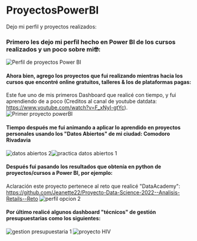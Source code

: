 # ProyectosPowerBI
Dejo mi perfil y proyectos realizados:

### Primero les dejo mi perfil hecho en Power BI de los cursos realizados y un poco sobre mi🤓: 

![Perfil de proyectos Power BI](https://user-images.githubusercontent.com/80054717/184246469-f89f275a-cb4f-4533-a80f-08242306a7c6.png)

#### Ahora bien, agrego los proyectos que fui realizando mientras hacia los cursos que encontré online gratuitos, talleres & los de plataformas pagas: 
Este fue uno de mis primeros Dashboard que realicé con tiempo, y fui aprendiendo de a poco (Creditos al canal de youtube datdata: https://www.youtube.com/watch?v=F_xNyI-gtYc). 
![Primer proyecto powerBI](https://user-images.githubusercontent.com/80054717/184247480-80303466-99aa-4c0a-b59f-40a0252b5915.png)

#### Tiempo después me fui animando a aplicar lo aprendido en proyectos personales usando los "Datos Abiertos" de mi ciudad: Comodoro Rivadavia 

![datos abiertos 2](https://user-images.githubusercontent.com/80054717/184249853-c8e12fbc-88cb-4c21-839f-81e68f5f78d1.png)![practica datos abiertos 1](https://user-images.githubusercontent.com/80054717/184249862-05a6ea39-9080-4254-b029-3cfc91051b5d.png)

#### Después fui pasando los resultados que obtenía en python de proyectos/cursos a Power BI, por ejemplo:
Aclaración este proyecto pertenece al reto que realicé "DataAcademy": https://github.com/Jeanette22/Proyecto-Data-Science-2022--Analisis-Retails--Reto
![perfil opcion 2](https://user-images.githubusercontent.com/80054717/184251086-94ed0c3f-83a7-4d9d-8d80-4b086cc9337d.png)

#### Por último realicé algunos dashboard "técnicos" de gestión presupuestarias como los siguientes: 
![gestion presupuestaria 1](https://user-images.githubusercontent.com/80054717/184250224-a1f21dfb-e637-483a-8fd7-5699b08f4fe2.png)
![proyecto HIV](https://user-images.githubusercontent.com/80054717/184250626-b18d4755-1c72-47ac-900a-f06b778deeb3.png)

